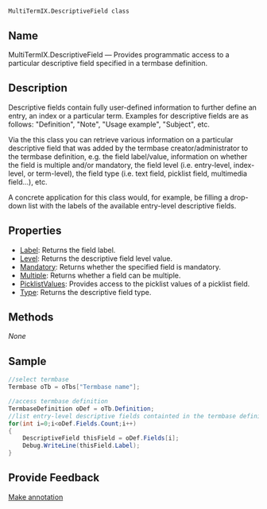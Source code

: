 

# 
    MultiTermIX.DescriptiveField class



## Name

MultiTermIX.DescriptiveField —          Provides programmatic access to a particular descriptive field specified in a termbase definition.



## Description



Descriptive fields contain fully user-defined information to further define an entry, an index or a particular term. Examples for descriptive fields are as follows: "Definition", "Note", "Usage example", "Subject", etc.

Via the this class you can retrieve various information on a particular descriptive field that was added by the termbase creator/administrator to the termbase definition, e.g. the field label/value, information on whether the field is multiple and/or mandatory, the field level (i.e. entry-level, index-level, or term-level), the field type (i.e. text field, picklist field, multimedia field...), etc.

A concrete application for this class would, for example, be filling a drop-down list with the labels of the available entry-level descriptive fields.



## Properties

* [Label](MultiTermIX.DescriptiveField.Label.html): Returns the field label.
* [Level](MultiTermIX.DescriptiveField.Level.html): Returns the descriptive field level value.
* [Mandatory](MultiTermIX.DescriptiveField.Mandatory.html): Returns whether the specified field is mandatory.
* [Multiple](MultiTermIX.DescriptiveField.Multiple.html): Returns whether a field can be multiple.
* [PicklistValues](MultiTermIX.DescriptiveField.PicklistValues.html): Provides access to the picklist values of a picklist field.
* [Type](MultiTermIX.DescriptiveField.Type.html): Returns the descriptive field type.




## Methods
*None*


## Sample


```cs
//select termbase
Termbase oTb = oTbs["Termbase name"];

//access termbase definition
TermbaseDefinition oDef = oTb.Definition;
//list entry-level descriptive fields containted in the termbase definition
for(int i=0;i<oDef.Fields.Count;i++)
{
   	DescriptiveField thisField = oDef.Fields[i];
   	Debug.WriteLine(thisField.Label);
}
```



## Provide Feedback

[Make annotation](mailto:sdk-feedback@sdl.com&amp;subject=Reference%20for%20MultiTermIX.DescriptiveField)

